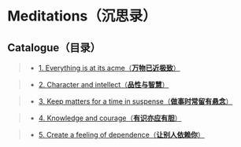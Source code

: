 # Meditations（沉思录）

## Catalogue（目录） ##

> - [1. Everything is at its acme（**万物已近极致**）](chapter_01.md)

> - [2. Character and intellect（**品性与智慧**）](chapter_02.md)

> - [3. Keep matters for a time in suspense（**做事时常留有悬念**）](chapter_03.md)

> - [4. Knowledge and courage（**有识亦应有胆**）](chapter_04.md)

> - [5. Create a feeling of dependence（**让别人依赖你**）](chapter_05.md)
